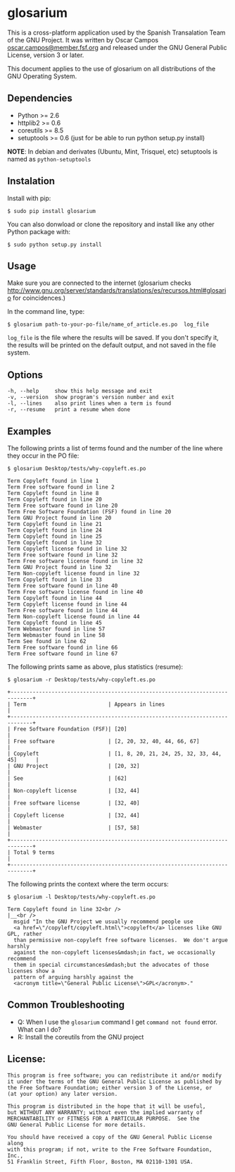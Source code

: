glosarium
=========

This is a cross-platform application used by the Spanish Transalation Team of
the GNU Project. It was written by Oscar Campos <oscar.campos@member.fsf.org>
and released under the GNU General Public License, version 3 or later.

This document applies to the use of glosarium on all distributions of the
GNU Operating System.


Dependencies
------------

  * Python >= 2.6
  * httplib2 >= 0.6
  * coreutils >= 8.5
  * setuptools >= 0.6 (just for be able to run python setup.py install)

**NOTE**: In debian and derivates (Ubuntu, Mint, Trisquel, etc) setuptools is named as `python-setuptools`


Instalation
-----------

Install with pip:

    $ sudo pip install glosarium

You can also donwload or clone the repository and install like any other Python package with:

    $ sudo python setup.py install


Usage
-----

Make sure you are connected to the internet (glosarium checks
http://www.gnu.org/server/standards/translations/es/recursos.html#glosario
for coincidences.)

In the command line, type:

    $ glosarium path-to-your-po-file/name_of_article.es.po  log_file

`log_file` is the file where the results will be saved. If you don't
specify it, the results will be printed on the default output, and not saved in the file system.

Options
-------

    -h, --help     show this help message and exit
    -v, --version  show program's version number and exit
    -l, --lines    also print lines when a term is found
    -r, --resume   print a resume when done

Examples
--------

The following prints a list of terms found and the number of the line where
they occur in the PO file:

    $ glosarium Desktop/tests/why-copyleft.es.po

    Term Copyleft found in line 1
    Term Free software found in line 2
    Term Copyleft found in line 8
    Term Copyleft found in line 20
    Term Free software found in line 20
    Term Free Software Foundation (FSF) found in line 20
    Term GNU Project found in line 20
    Term Copyleft found in line 21
    Term Copyleft found in line 24
    Term Copyleft found in line 25
    Term Copyleft found in line 32
    Term Copyleft license found in line 32
    Term Free software found in line 32
    Term Free software license found in line 32
    Term GNU Project found in line 32
    Term Non-copyleft license found in line 32
    Term Copyleft found in line 33
    Term Free software found in line 40
    Term Free software license found in line 40
    Term Copyleft found in line 44
    Term Copyleft license found in line 44
    Term Free software found in line 44
    Term Non-copyleft license found in line 44
    Term Copyleft found in line 45
    Term Webmaster found in line 57
    Term Webmaster found in line 58
    Term See found in line 62
    Term Free software found in line 66
    Term Free software found in line 67

The following prints same as above, plus statistics (resume):

    $ glosarium -r Desktop/tests/why-copyleft.es.po

    +-----------------------------------------------------------------------------+
    | Term                          | Appears in lines                            |
    +-----------------------------------------------------------------------------+
    | Free Software Foundation (FSF)| [20]                                        |
    | Free software                 | [2, 20, 32, 40, 44, 66, 67]                 |
    | Copyleft                      | [1, 8, 20, 21, 24, 25, 32, 33, 44, 45]      |
    | GNU Project                   | [20, 32]                                    |
    | See                           | [62]                                        |
    | Non-copyleft license          | [32, 44]                                    |
    | Free software license         | [32, 40]                                    |
    | Copyleft license              | [32, 44]                                    |
    | Webmaster                     | [57, 58]                                    |
    +-----------------------------------------------------------------------------+
    | Total 9 terms                                                               |
    +-----------------------------------------------------------------------------+

The following prints the context where the term occurs:

    $ glosarium -l Desktop/tests/why-copyleft.es.po

    Term Copyleft found in line 32<br />
    |__<br />
      msgid "In the GNU Project we usually recommend people use
      <a href=\"/copyleft/copyleft.html\">copyleft</a> licenses like GNU GPL, rather
      than permissive non-copyleft free software licenses.  We don't argue harshly
      against the non-copyleft licenses&mdash;in fact, we occasionally recommend
      them in special circumstances&mdash;but the advocates of those licenses show a
      pattern of arguing harshly against the
      <acronym title=\"General Public License\">GPL</acronym>."

Common Troubleshooting
----------------------

* Q: When I use the `glosarium` command I get `command not found` error. What can I do?
* R: Install the coreutils from the GNU project


License:
--------
    This program is free software; you can redistribute it and/or modify
    it under the terms of the GNU General Public License as published by
    the Free Software Foundation; either version 3 of the License, or
    (at your option) any later version.

    This program is distributed in the hope that it will be useful,
    but WITHOUT ANY WARRANTY; without even the implied warranty of
    MERCHANTABILITY or FITNESS FOR A PARTICULAR PURPOSE.  See the
    GNU General Public License for more details.

    You should have received a copy of the GNU General Public License along
    with this program; if not, write to the Free Software Foundation, Inc.,
    51 Franklin Street, Fifth Floor, Boston, MA 02110-1301 USA.
